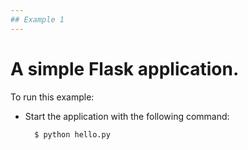 ```yaml
---
## Example 1
---
```


A simple Flask application.
=========

To run this example:
- Start the application with the following command:

        $ python hello.py

